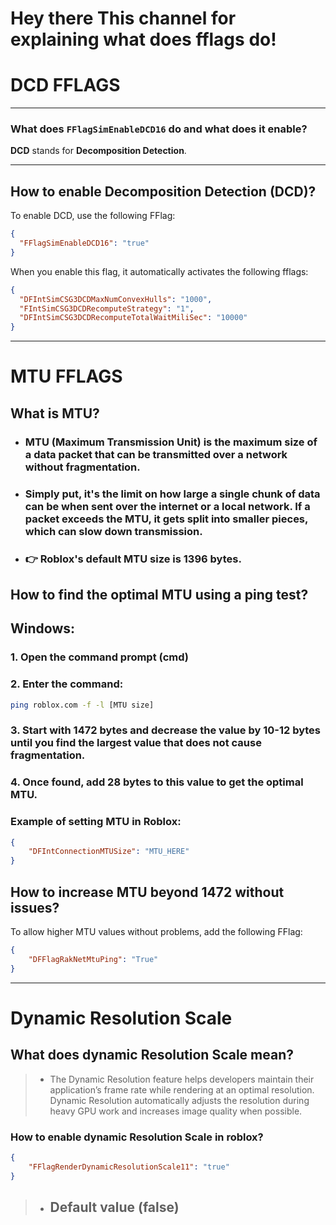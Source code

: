# Hey there This channel for explaining what does fflags do!
# DCD FFLAGS
---
### What does `FFlagSimEnableDCD16` do and what does it enable?

**DCD** stands for **Decomposition Detection**.

---

## How to enable Decomposition Detection (DCD)?

To enable DCD, use the following FFlag:

```json
{
  "FFlagSimEnableDCD16": "true"
}
```

When you enable this flag, it automatically activates the following fflags:
```json
{
  "DFIntSimCSG3DCDMaxNumConvexHulls": "1000",
  "FIntSimCSG3DCDRecomputeStrategy": "1",
  "DFIntSimCSG3DCDRecomputeTotalWaitMiliSec": "10000"
}
```
---
# MTU FFLAGS

## What is MTU?
- ### MTU (Maximum Transmission Unit) is the maximum size of a data packet that can be transmitted over a network without fragmentation.

- ### Simply put, it's the limit on how large a single chunk of data can be when sent over the internet or a local network. If a packet exceeds the MTU, it gets split into smaller pieces, which can slow down transmission.

- ### 👉 Roblox's default MTU size is **1396 bytes**.

## How to find the optimal MTU using a **ping test**?

## Windows:
### 1. Open the command prompt (**cmd**)
### 2. Enter the command:
   ```sh
   ping roblox.com -f -l [MTU size]
   ```
### 3. Start with **1472 bytes** and decrease the value by **10-12 bytes** until you find the largest value that does not cause fragmentation.
### 4. Once found, **add 28 bytes** to this value to get the **optimal MTU**.

### Example of setting MTU in Roblox:
```json
{
    "DFIntConnectionMTUSize": "MTU_HERE"
}
```

## How to increase MTU beyond 1472 without issues?
To allow higher MTU values without problems, add the following FFlag:
```json
{
    "DFFlagRakNetMtuPing": "True"
}
```
---
# Dynamic Resolution Scale
## What does dynamic Resolution Scale mean?
> - The Dynamic Resolution feature helps developers maintain their application’s frame rate while rendering at an optimal resolution. Dynamic Resolution automatically adjusts the resolution during heavy GPU work and increases image quality when possible.
### How to enable dynamic Resolution Scale in roblox?
```json
{
    "FFlagRenderDynamicResolutionScale11": "true"
}
```
> - ## Default value (false)
